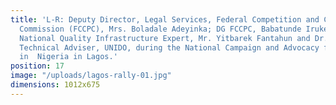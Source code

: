 ```yaml
---
title: 'L-R: Deputy Director, Legal Services, Federal Competition and Consumer Protection
  Commission (FCCPC), Mrs. Boladale Adeyinka; DG FCCPC, Babatunde Irukera; UNIDO’s
  National Quality Infrastructure Expert, Mr. Yitbarek Fantahun and Dr. Shaukat Malik,  Chief
  Technical Adviser, UNIDO, during the National Campaign and Advocacy for Quality
  in  Nigeria in Lagos.'
position: 17
image: "/uploads/lagos-rally-01.jpg"
dimensions: 1012x675
---
```


